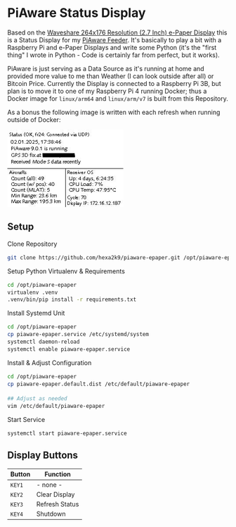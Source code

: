 # PiAware Status Display

Based on the [Waveshare 264x176 Resolution (2.7 Inch) e-Paper Display](https://www.amazon.de/gp/product/B075FWLMRV/) this is a Status Display for my [PiAware Feeder](https://www.flightaware.com/adsb/piaware/build). It's basically to play a bit with a Raspberry Pi and e-Paper Displays and write some Python (it's the "first thing" I wrote in Python - Code is certainly far from perfect, but it works).

PiAware is just serving as a Data Source as it's running at home and provided more value to me than Weather (I can look outside after all) or Bitcoin Price. Currently the Display is connected to a Raspberry Pi 3B, but plan is to move it to one of my Raspberry Pi 4 running Docker; thus a Docker image for `linux/arm64` and `linux/arm/v7` is built from this Repository.

As a bonus the following image is written with each refresh when running outside of Docker:

![status display](images/docs.jpg "Status Display")

## Setup

Clone Repository

```bash
git clone https://github.com/hexa2k9/piaware-epaper.git /opt/piaware-epaper
```

Setup Python Virtualenv & Requirements

```bash
cd /opt/piaware-epaper
virtualenv .venv
.venv/bin/pip install -r requirements.txt
```

Install Systemd Unit

```bash
cd /opt/piaware-epaper
cp piaware-epaper.service /etc/systemd/system
systemctl daemon-reload
systemctl enable piaware-epaper.service
```

Install & Adjust Configuration

```bash
cd /opt/piaware-epaper
cp piaware-epaper.default.dist /etc/default/piaware-epaper

## Adjust as needed
vim /etc/default/piaware-epaper
```

Start Service

```bash
systemctl start piaware-epaper.service
```

## Display Buttons

| Button   | Function       |
|----------|----------------|
| `KEY1`   | - none -       |
| `KEY2`   | Clear Display  |
| `KEY3`   | Refresh Status |
| `KEY4`   | Shutdown       |
